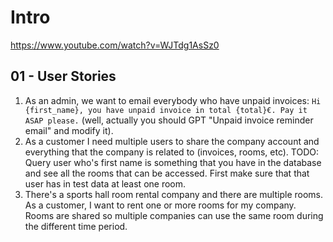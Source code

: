 # Intro

https://www.youtube.com/watch?v=WJTdg1AsSz0

## 01 - User Stories

1. As an admin, we want to email everybody who have unpaid invoices: `Hi {first_name}, you have unpaid invoice in total {total}€. Pay it ASAP please.` (well, actually you should GPT "Unpaid invoice reminder email" and modify it).
2. As a customer I need multiple users to share the company account and everything that the company is related to (invoices, rooms, etc). TODO: Query user who's first name is something that you have in the database and see all the rooms that can be accessed. First make sure that that user has in test data at least one room.
3. There's a sports hall room rental company and there are multiple rooms. As a customer, I want to rent one or more rooms for my company. Rooms are shared so multiple companies can use the same room during the different time period.